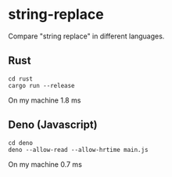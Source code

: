 # string-replace
Compare "string replace" in different languages.

## Rust

    cd rust
    cargo run --release

On my machine 1.8 ms

## Deno (Javascript)

    cd deno
    deno --allow-read --allow-hrtime main.js

On my machine 0.7 ms
